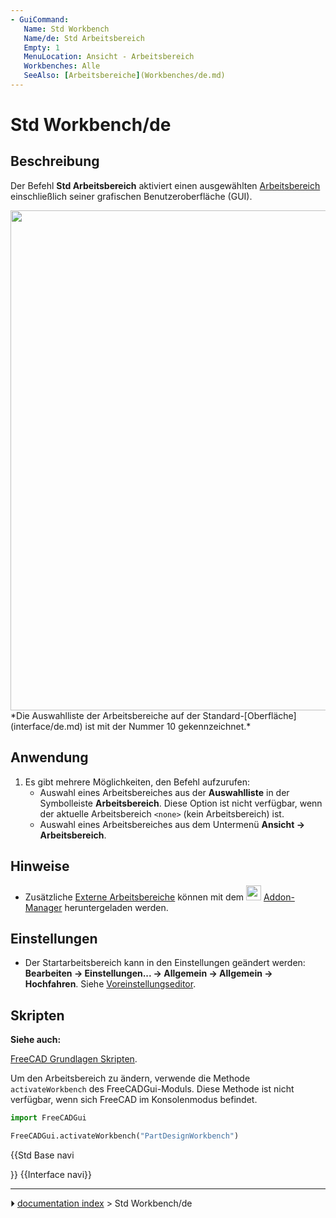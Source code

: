 ```yaml
---
- GuiCommand:
   Name: Std Workbench
   Name/de: Std Arbeitsbereich
   Empty: 1
   MenuLocation: Ansicht - Arbeitsbereich
   Workbenches: Alle
   SeeAlso: [Arbeitsbereiche](Workbenches/de.md)
---
```


# Std Workbench/de

## Beschreibung

Der Befehl **Std Arbeitsbereich** aktiviert einen ausgewählten [Arbeitsbereich](Workbenches/de.md) einschließlich seiner grafischen Benutzeroberfläche (GUI).

<img alt="" src=images/FreeCAD_interface_base_divisions.svg  style="width:800px;"> 
*Die Auswahlliste der Arbeitsbereiche auf der Standard-[Oberfläche](interface/de.md) ist mit der Nummer 10 gekennzeichnet.*

## Anwendung

1.  Es gibt mehrere Möglichkeiten, den Befehl aufzurufen:
    -   Auswahl eines Arbeitsbereiches aus der **Auswahlliste** in der Symbolleiste **Arbeitsbereich**. Diese Option ist nicht verfügbar, wenn der aktuelle Arbeitsbereich `<none>` (kein Arbeitsbereich) ist.
    -   Auswahl eines Arbeitsbereiches aus dem Untermenü **Ansicht → Arbeitsbereich**.

## Hinweise

-   Zusätzliche [Externe Arbeitsbereiche](External_workbenches/de.md) können mit dem <img alt="" src=images/Std_AddonMgr.svg  style="width:24px;"> [Addon-Manager](Std_AddonMgr/de.md) heruntergeladen werden.

## Einstellungen

-   Der Startarbeitsbereich kann in den Einstellungen geändert werden: **Bearbeiten → Einstellungen... → Allgemein → Allgemein → Hochfahren**. Siehe [Voreinstellungseditor](Preferences_Editor/de#Allgemeines.md).

## Skripten


**Siehe auch:**

[FreeCAD Grundlagen Skripten](FreeCAD_Scripting_Basics/de.md).

Um den Arbeitsbereich zu ändern, verwende die Methode `activateWorkbench` des FreeCADGui-Moduls. Diese Methode ist nicht verfügbar, wenn sich FreeCAD im Konsolenmodus befindet.


```python
import FreeCADGui

FreeCADGui.activateWorkbench("PartDesignWorkbench")
```





{{Std Base navi

}}  {{Interface navi}}



---
⏵ [documentation index](../README.md) > Std Workbench/de

